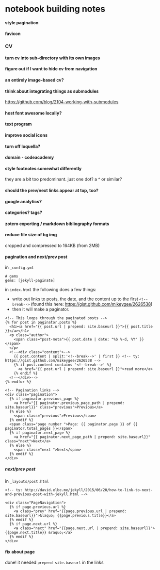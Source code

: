# notebook building notes

#### style pagination

#### favicon

### CV

#### turn cv into sub-directory with its own images

#### figure out if I want to hide cv from navigation

#### an entirely image-based cv?

#### think about integrating things as submodules
https://github.com/blog/2104-working-with-submodules

#### host font awesome locally?

#### text program

#### improve social icons

#### turn off loquella?

#### domain - codeacademy

#### style footnotes somewhat differently

they are a bit too predominant. just one dot? a ^ or similar?

#### should the prev/next links appear at top, too?

#### google analytics?

#### categories? tags?

#### zotero exporting / markdown bibliography formats


#### reduce file size of bg img
cropped and compressed to 164KB (from 2MB)

#### pagination and next/prev post

in ```_config.yml```

```
# gems
gems: [jekyll-paginate]
```

in ```index.html``` the following does a few things:

* write out links to posts, the date, and the content up to the first ```<!--break-->``` (found this here: https://gist.github.com/mikeygee/2626538)
* then it will make a paginator.

```
<!-- This loops through the paginated posts -->
{% for post in paginator.posts %}
  <h1><a href="{{ post.url | prepend: site.baseurl }}">{{ post.title }}</a></h1>
  <p class="author">
    <span class="post-meta">{{ post.date | date: "%b %-d, %Y" }}</span>
  </p>
  <!--<div class="content">-->
    {{ post.content | split:'<!--break-->' | first }} <!-- ty: https://gist.github.com/mikeygee/2626538 -->
   	{% if post.content contains '<!--break-->' %}
      <a href="{{ post.url | prepend: site.baseurl }}">read more</a>
   	{% endif %}
  <!--</div>-->
{% endfor %}

<!-- Pagination links -->
<div class="pagination">
  {% if paginator.previous_page %}
    <a href="{{ paginator.previous_page_path | prepend: site.baseurl}}" class="previous">Previous</a>
  {% else %}
    <span class="previous">Previous</span>
  {% endif %}
  <span class="page_number ">Page: {{ paginator.page }} of {{ paginator.total_pages }}</span>
  {% if paginator.next_page %}
    <a href="{{ paginator.next_page_path | prepend: site.baseurl}}" class="next">Next</a>
  {% else %}
    <span class="next ">Next</span>
  {% endif %}
</div>
```

##### next/prev post
in ```_layouts/post.html```

```
<!-- ty: http://david.elbe.me/jekyll/2015/06/20/how-to-link-to-next-and-previous-post-with-jekyll.html -->

<div class="PageNavigation">
  {% if page.previous.url %}
    <a class="prev" href="{{page.previous.url | prepend: site.baseurl}}">&laquo; {{page.previous.title}}</a>
  {% endif %}
  {% if page.next.url %}
    <a class="next" href="{{page.next.url | prepend: site.baseurl}}">{{page.next.title}} &raquo;</a>
  {% endif %}
</div>

```

#### fix about page
done! it needed ```prepend site.baseurl``` in the links